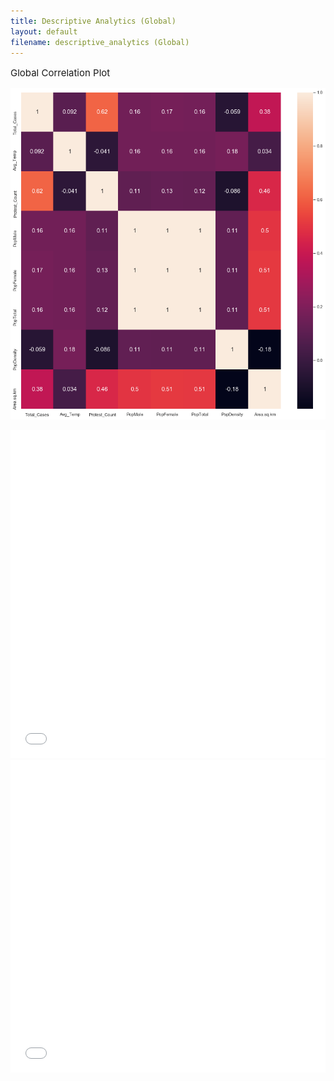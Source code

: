 ```yaml
---
title: Descriptive Analytics (Global) 
layout: default
filename: descriptive_analytics (Global)
---
```




<p style='font-size: 15px'>Global Correlation Plot</p>


![img](assets/img/Seaborn/Corr_Plot_Global.png)

<iframe src="assets/img/Bokeh/Global_Area_Temp.html"
    sandbox="allow-same-origin allow-scripts"
    width="100%"
    height="525"
    scrolling="no"
    seamless="seamless"
    frameborder="0">
</iframe>

<iframe src="assets/img/Bokeh/Global_Density_Temp.html"
    sandbox="allow-same-origin allow-scripts"
    width="100%"
    height="500"
    scrolling="no"
    seamless="seamless"
    frameborder="0">
</iframe>

